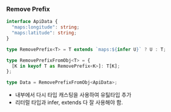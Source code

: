 ### Remove Prefix

```ts
interface ApiData {
  "maps:longitude": string;
  "maps:latitude": string;
}

type RemovePrefix<T> = T extends `maps:${infer U}` ? U : T;

type RemovePrefixFromObj<T> = {
  [K in keyof T as RemovePrefix<K>]: T[K];
};

type Data = RemovePrefixFromObj<ApiData>;
```

- 내부에서 다시 타입 캐스팅을 사용하여 유틿타입 추가
- 리터럴 타입과 infer, extends 다 잘 사용해야 함.
